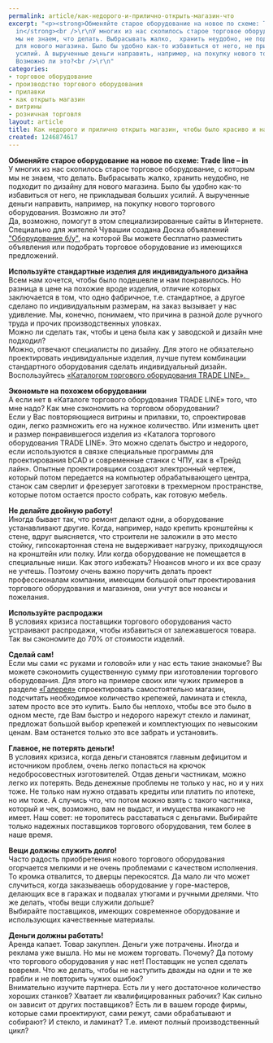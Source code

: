 ```yaml
---
permalink: article/как-недорого-и-прилично-открыть-магазин-что
excerpt: "<p><strong>Обменяйте старое оборудование на новое по схеме: Trade line &ndash;
  in</strong><br />\r\nУ многих из нас скопилось старое торговое оборудование, с которым
  мы не знаем, что делать. Выбрасывать жалко,  хранить неудобно, не подходит по дизайну
  для нового магазина. Было бы удобно как-то избавиться от него, не прикладывая больших
  усилий. А вырученные деньги направить, например, на покупку нового торгового оборудования.
  Возможно ли это?<br />\r\n"
categories:
- торговое оборудование
- производство торгового оборудования
- прилавки
- как открыть магазин
- витрины
- розничная торговля
layout: article
title: Как недорого и прилично открыть магазин, чтобы было красиво и надежно?
created: 1246874617
---
```

**Обменяйте старое оборудование на новое по схеме: Trade line – in**  
У многих из нас скопилось старое торговое оборудование, с которым мы не знаем, что делать. Выбрасывать жалко, хранить неудобно, не подходит по дизайну для нового магазина. Было бы удобно как-то избавиться от него, не прикладывая больших усилий. А вырученные деньги направить, например, на покупку нового торгового оборудования. Возможно ли это?  
Да, возможно, помогут в этом специализированные сайты в Интернете. Специально для жителей Чувашии создана Доска объявлений ["Оборудование б/у"][Link 1], на которой Вы можете бесплатно разместить объявления или подобрать торговое оборудование из имеющихся предложений.  
  
**Используйте стандартные изделия для индивидуального дизайна**  
Всем нам хочется, чтобы было подешевле и нам понравилось. Но разница в цене на похожие вроде изделия, отличие которых заключается в том, что одно фабричное, т.е. стандартное, а другое сделано по индивидуальным размерам, на заказ вызывает у нас удивление. Мы, конечно, понимаем, что причина в разной доле ручного труда и прочих производственных уловках.    
Можно ли сделать так, чтобы и цена была как у заводской и дизайн мне подходил?  
Можно, отвечают специалисты по дизайну. Для этого не обязательно проектировать индивидуальные изделия, лучше путем комбинации стандартного оборудования сделать индивидуальный дизайн. Воспользуйтесь [«Каталогом торгового оборудования TRADE LINE».  ][_ _ TRADE LINE_.]  
  
**Экономьте на похожем оборудовании**  
А если нет в «Каталоге торгового оборудования TRADE LINE» того, что мне надо? Как мне сэкономить на торговом оборудовании?  
Если у Вас повторяющиеся витрины и прилавки, то, спроектировав один, легко размножить его на нужное количество. Или изменить цвет и размер понравившегося изделия из «Каталога торгового оборудования TRADE LINE». Это можно сделать быстро и недорого, если используются в связке специальные программы для проектирования bCAD и современные станки с ЧПУ, как в «Трейд лайн». Опытные проектировщики создают электронный чертеж, который потом передается на компьютер обрабатывающего центра, станок сам сверлит и фрезерует заготовки в трехмерном пространстве, которые потом остается просто собрать, как готовую мебель.  
  
**Не делайте двойную работу!**  
Иногда бывает так, что ремонт делают одни, а оборудование устанавливают другие. Когда, например, надо крепить кронштейны к стене, вдруг выясняется, что строители не заложили в это место стойку, гипсокартонная стена не выдерживает нагрузку, приходящуюся на кронштейн или полку. Или когда оборудование не помещается в специальные ниши. Как этого избежать? Нюансов много и их все сразу не учтешь. Поэтому очень важно поручить делать проект профессионалам компании, имеющим большой опыт проектирования торгового оборудования и магазинов, они учтут все нюансы и пожелания.  
  
**Используйте распродажи**  
В условиях кризиса поставщики торгового оборудования часто устраивают распродажи, чтобы избавиться от залежавшегося товара. Так вы сэкономите до 70% от стоимости изделий.  
  
**Сделай сам!**  
Если мы сами «с руками и головой» или у нас есть такие знакомые? Вы можете сэкономить существенную сумму при изготовлении торгового оборудования. Для этого на примере своих или чужих примеров в разделе [«Галерея»][Link 2] спроектировать самостоятельно магазин, подсчитать необходимое количество крепежей, ламината и стекла, затем просто все это купить. Было бы неплохо, чтобы все это было в одном месте, где Вам быстро и недорого нарежут стекло и ламинат, предложат большой выбор крепежей и комплектующих по невысоким ценам. Вам останется только это все забрать и установить.  
  
**Главное, не потерять деньги!**  
В условиях кризиса, когда деньги становятся главным дефицитом и источником проблем, очень легко попасться на крючок недобросовестных изготовителей. Отдав деньги частникам, можно легко их потерять. Ведь денежные проблемы не только у нас, но и у них тоже. Не только нам нужно отдавать кредиты или платить по ипотеке, но им тоже. А случись что, что потом можно взять с такого частника, который и чек, возможно, вам не выдаст, и имущества никакого не имеет. Наш совет: не торопитесь расставаться с деньгами. Выбирайте только надежных поставщиков торгового оборудования, тем более в наше время.  
  
**Вещи должны служить долго!**  
Часто радость приобретения нового торгового оборудования огорчается мелкими и не очень проблемами с качеством исполнения. То кромка отвалится, то дверцы перекосятся. Да мало ли что может случиться, когда заказываешь оборудование у горе-мастеров, делающих все в гаражах и подвалах утюгами и ручными дрелями. Что же делать, чтобы вещи служили дольше?  
Выбирайте поставщиков, имеющих современное оборудование и использующих качественные материалы.  
  
**Деньги должны работать!**  
Аренда капает. Товар закуплен. Деньги уже потрачены. Иногда и реклама уже вышла. Но мы не можем торговать. Почему? Да потому что торгового оборудования у нас нет! Поставщик не успел сделать вовремя. Что же делать, чтобы не наступить дважды на одни и те же грабли и не повторить чужих ошибок?  
Внимательно изучите партнера. Есть ли у него достаточное количество хороших станков? Хватает ли квалифицированных рабочих? Как сильно он зависит от других поставщиков? Есть ли в вашем городе фирмы, которые сами проектируют, сами режут, сами обрабатывают и собирают? И стекло, и ламинат? Т.е. имеют полный производственный цикл?  
  
  
 


[Link 1]: http://td-line.ru/index.php?option=com_adsmanager&Itemid=69
[_ _ TRADE LINE_.]: http://td-line.ru/index.php?option=com_content&task=view&id=77&Itemid=55
[Link 2]: http://td-line.ru/index.php?option=com_content&task=view&id=59&Itemid=39
